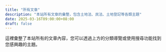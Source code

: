 ```yaml
---
title: "所有文章"
description: "本站所有文章的彙整，包含土地法、民法、土地登記等各類主題"
date: 2025-03-16T09:00:00+08:00
draft: false
---
```


這裡彙整了本站所有的文章內容，您可以透過上方的分類導覽或使用搜尋功能找到您感興趣的主題。
